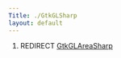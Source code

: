 ```yaml
---
Title: ./GtkGLSharp
layout: default
---
```


1.  REDIRECT [GtkGLAreaSharp]({{site.url}}/GtkGLAreaSharp "wikilink")
